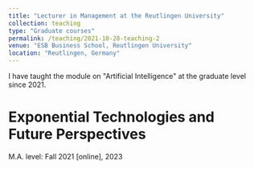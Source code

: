 ```yaml
---
title: "Lecturer in Management at the Reutlingen University"
collection: teaching
type: "Graduate courses"
permalink: /teaching/2021-10-28-teaching-2
venue: "ESB Business School, Reutlingen University"
location: "Reutlingen, Germany"
---
```


I have taught the module on "Artificial Intelligence" at the graduate level since 2021.

Exponential Technologies and Future Perspectives
======
M.A. level: Fall 2021 [online], 2023

